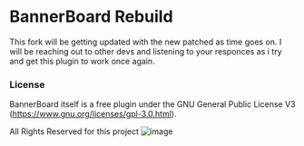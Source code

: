 # BannerBoard Rebuild
This fork will be getting updated with the new patched as time goes on.
I will be reaching out to other devs and listening to your responces as i try and get this plugin to work once again.





### License
BannerBoard itself is a free plugin under the GNU General Public License V3 (https://www.gnu.org/licenses/gpl-3.0.html).

All Rights Reserved for this project
![image](https://user-images.githubusercontent.com/46942741/124065837-8a01d680-da05-11eb-980e-09be0b9d0f20.png)

